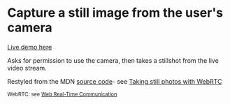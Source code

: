 # Capture a still image from the user's camera

[Live demo here](https://front-end-materials.github.io/js-camera/)

Asks for permission to use the camera, then takes a stillshot from the live video stream.

Restyled from the MDN [source code](https://github.com/mdn/samples-server/tree/master/s/webrtc-capturestill)- see [Taking still photos with WebRTC](https://developer.mozilla.org/en-US/docs/Web/API/WebRTC_API/Taking_still_photos)

<small>WebRTC: see [Web Real-Time Communication](https://developer.mozilla.org/en-US/docs/Web/API/WebRTC_API)</small>
